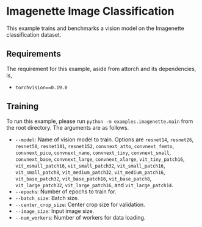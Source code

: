 # Imagenette Image Classification

This example trains and benchmarks a vision model on the Imagenette classification dataset.

## Requirements

The requirement for this example, aside from attorch and its dependencies, is,

* ```torchvision==0.19.0```

## Training

To run this example, please run ```python -m examples.imagenette.main``` from the root directory. The arguments are as follows.
* ```--model```: Name of vision model to train. Options are ```resnet14```, ```resnet26```, ```resnet50```, ```resnet101```, ```resnet152```, ```convnext_atto```, ```convnext_femto```, ```convnext_pico```, ```convnext_nano```, ```convnext_tiny```, ```convnext_small```, ```convnext_base```, ```convnext_large```, ```convnext_xlarge```, `vit_tiny_patch16`, `vit_xsmall_patch16`, `vit_small_patch32`, `vit_small_patch16`, `vit_small_patch8`, `vit_medium_patch32`, `vit_medium_patch16`, `vit_base_patch32`, `vit_base_patch16`, `vit_base_patch8`, `vit_large_patch32`, `vit_large_patch16`, and `vit_large_patch14`.
* ```--epochs```: Number of epochs to train for.
* ```--batch_size```: Batch size.
* ```--center_crop_size```: Center crop size for validation.
* ```--image_size```: Input image size.
* ```--num_workers```: Number of workers for data loading.
